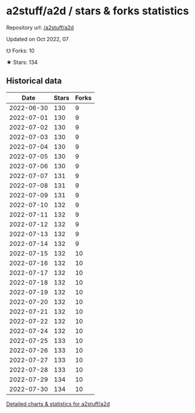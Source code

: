 # a2stuff/a2d / stars & forks statistics

Repository url: [/a2stuff/a2d](https://github.com/a2stuff/a2d)

Updated on Oct 2022, 07

☋ Forks: 10

★ Stars: 134

## Historical data
| Date | Stars | Forks |
|------|-------|-------|
| 2022-06-30 | 130 | 9 | 
| 2022-07-01 | 130 | 9 | 
| 2022-07-02 | 130 | 9 | 
| 2022-07-03 | 130 | 9 | 
| 2022-07-04 | 130 | 9 | 
| 2022-07-05 | 130 | 9 | 
| 2022-07-06 | 130 | 9 | 
| 2022-07-07 | 131 | 9 | 
| 2022-07-08 | 131 | 9 | 
| 2022-07-09 | 131 | 9 | 
| 2022-07-10 | 132 | 9 | 
| 2022-07-11 | 132 | 9 | 
| 2022-07-12 | 132 | 9 | 
| 2022-07-13 | 132 | 9 | 
| 2022-07-14 | 132 | 9 | 
| 2022-07-15 | 132 | 10 | 
| 2022-07-16 | 132 | 10 | 
| 2022-07-17 | 132 | 10 | 
| 2022-07-18 | 132 | 10 | 
| 2022-07-19 | 132 | 10 | 
| 2022-07-20 | 132 | 10 | 
| 2022-07-21 | 132 | 10 | 
| 2022-07-22 | 132 | 10 | 
| 2022-07-24 | 132 | 10 | 
| 2022-07-25 | 133 | 10 | 
| 2022-07-26 | 133 | 10 | 
| 2022-07-27 | 133 | 10 | 
| 2022-07-28 | 133 | 10 | 
| 2022-07-29 | 134 | 10 | 
| 2022-07-30 | 134 | 10 | 


[Detailed charts & statistics for a2stuff/a2d](https://reviewgithub.com/rep/a2stuff/a2d)
